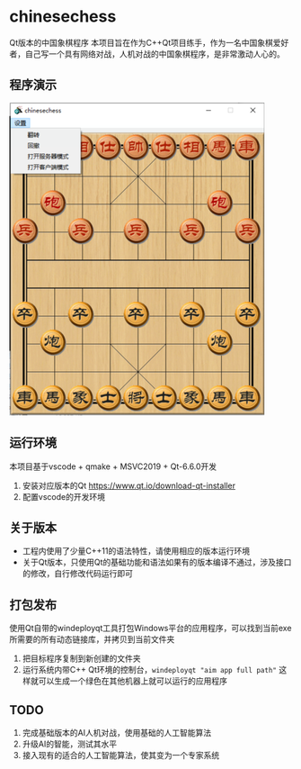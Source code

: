 # chinesechess
Qt版本的中国象棋程序
本项目旨在作为C++Qt项目练手，作为一名中国象棋爱好者，自己写一个具有网络对战，人机对战的中国象棋程序，是非常激动人心的。
## 程序演示
![](https://github.com/mei-lun/chinesechess/blob/main/images/chinesechessimage.png)
## 运行环境
本项目基于vscode + qmake + MSVC2019 + Qt-6.6.0开发
1. 安装对应版本的Qt https://www.qt.io/download-qt-installer
2. 配置vscode的开发环境
## 关于版本
* 工程内使用了少量C++11的语法特性，请使用相应的版本运行环境
* 关于Qt版本，只使用Qt的基础功能和语法如果有的版本编译不通过，涉及接口的修改，自行修改代码运行即可
## 打包发布
使用Qt自带的windeployqt工具打包Windows平台的应用程序，可以找到当前exe所需要的所有动态链接库，并拷贝到当前文件夹
1. 把目标程序复制到新创建的文件夹
2. 运行系统内带C++ Qt环境的控制台，`windeployqt "aim app full path"`
这样就可以生成一个绿色在其他机器上就可以运行的应用程序
## TODO
1. 完成基础版本的AI人机对战，使用基础的人工智能算法
2. 升级AI的智能，测试其水平
3. 接入现有的适合的人工智能算法，使其变为一个专家系统
